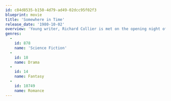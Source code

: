 ```yaml
---
id: c84d8535-b150-4d79-ad49-02dcc95f02f3
blueprint: movie
title: 'Somewhere in Time'
release_date: '1980-10-02'
overview: 'Young writer, Richard Collier is met on the opening night of his first play by an old lady who begs him to, "Come back to me." Mystified, he tries to find out about her, and learns that she is a famous stage actress from the early 1900s. Becoming more and more obsessed with her, he manages – by self-hypnosis – to travel back in time where he meets her. They fall in love, a matching that is not appreciated by her manager. Can their love outlast the immense problems caused by their ''time" difference, and can Richard remain in a time that is not his?'
genres:
  -
    id: 878
    name: 'Science Fiction'
  -
    id: 18
    name: Drama
  -
    id: 14
    name: Fantasy
  -
    id: 10749
    name: Romance
---
```

